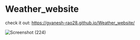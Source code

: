 # Weather_website

check it out: https://gyanesh-rao28.github.io/Weather_website/

![Screenshot (224)](https://user-images.githubusercontent.com/93402771/218834780-960a5cb9-51f1-404e-baa2-763e5ff34190.png)
